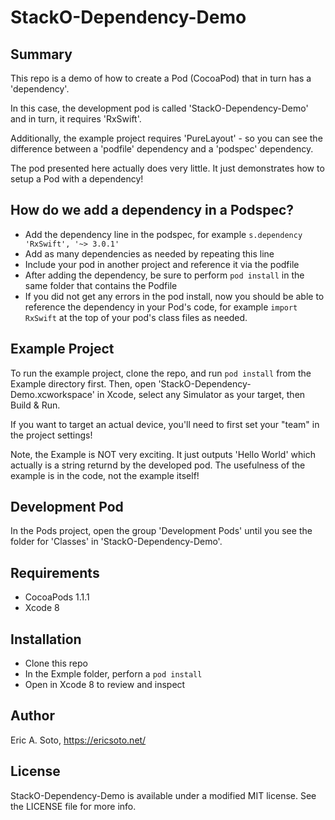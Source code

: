 # StackO-Dependency-Demo

## Summary

This repo is a demo of how to create a Pod (CocoaPod) that in turn has a 'dependency'.

In this case, the development pod is called 'StackO-Dependency-Demo' and in turn, it requires 'RxSwift'.

Additionally, the example project requires 'PureLayout' - so you can see the difference between a 'podfile' dependency and a 'podspec' dependency.

The pod presented here actually does very little. It just demonstrates how to setup a Pod with a dependency!

## How do we add a dependency in a Podspec?

* Add the dependency line in the podspec, for example `s.dependency 'RxSwift', '~> 3.0.1'`
* Add as many dependencies as needed by repeating this line
* Include your pod in another project and reference it via the podfile
* After adding the dependency, be sure to perform `pod install` in the same folder that contains the Podfile
* If you did not get any errors in the pod install, now you should be able to reference the dependency in your Pod's code, for example `import RxSwift` at the top of your pod's class files as needed.

## Example Project

To run the example project, clone the repo, and run `pod install` from the Example directory first. Then, open 'StackO-Dependency-Demo.xcworkspace' in Xcode, select any Simulator as your target, then Build & Run.

If you want to target an actual device, you'll need to first set your "team" in the project settings!

Note, the Example is NOT very exciting. It just outputs 'Hello World' which actually is a string returnd by the developed pod. The usefulness of the example is in the code, not the example itself!

## Development Pod

In the Pods project, open the group 'Development Pods' until you see the folder for 'Classes' in 'StackO-Dependency-Demo'.

## Requirements

* CocoaPods 1.1.1
* Xcode 8

## Installation

* Clone this repo
* In the Exmple folder, perforn a `pod install`
* Open in Xcode 8 to review and inspect

## Author

Eric A. Soto, https://ericsoto.net/

## License

StackO-Dependency-Demo is available under a modified MIT license. See the LICENSE file for more info.

